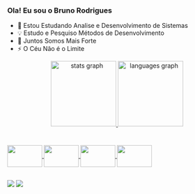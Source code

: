 ### Ola! Eu sou o Bruno Rodrigues

- 🌱 Estou Estudando Analise e Desenvolvimento de Sistemas
- 💡  Estudo e Pesquiso Métodos de Desenvolvimento  
- 👯 Juntos Somos Mais Forte
- ⚡ O Céu Não é o Limite

<div align="center">
  <a href="https://github.com/LuizReinoso">
  <img src="https://github-readme-stats.vercel.app/api?username=LuizReinoso&hide_title=false&hide_rank=false&show_icons=true&include_all_commits=true&count_private=true&disable_animations=false&theme=react&locale=pt-br&hide_border=false&order=1" height="150" alt="stats graph"  />
  <img src="https://github-readme-stats.vercel.app/api/top-langs?username=LuizReinoso&locale=pt-br&hide_title=false&layout=compact&card_width=320&langs_count=5&theme=react&hide_border=false&order=2" height="150" alt="languages graph"  />
</div>


###
  
<div style="display: inline_block"><br>
  <img align="center"  height="50" width="80" <img src="https://cdn.jsdelivr.net/gh/devicons/devicon/icons/html5/html5-plain-wordmark.svg" />
  <img align="center"  height="50" width="80" src="https://cdn.jsdelivr.net/gh/devicons/devicon/icons/css3/css3-plain-wordmark.svg" />
  <img align="center"  height="50" width="80" <img src="https://cdn.jsdelivr.net/gh/devicons/devicon/icons/cplusplus/cplusplus-original.svg" />
  <img align="center"  height="50" width="80" src="https://cdn.jsdelivr.net/gh/devicons/devicon/icons/java/java-original-wordmark.svg" />
</div>  

   ##
  
<div>
<a href="https://www.linkedin.com/in/bruno-rodrigues-ba25b6209/" target="_blank"><img src="https://img.shields.io/badge/-LinkedIn-%230077B5?style=for-the-badge&logo=linkedin&logoColor=white" target="_blank"></a>  
 <a href = "mailto:brunoluiz_28@hotmail.com"><img src="https://img.shields.io/badge/-Gmail-%23333?style=for-the-badge&logo=gmail&logoColor=white" target="_blank"></a>
 
  </div>  

